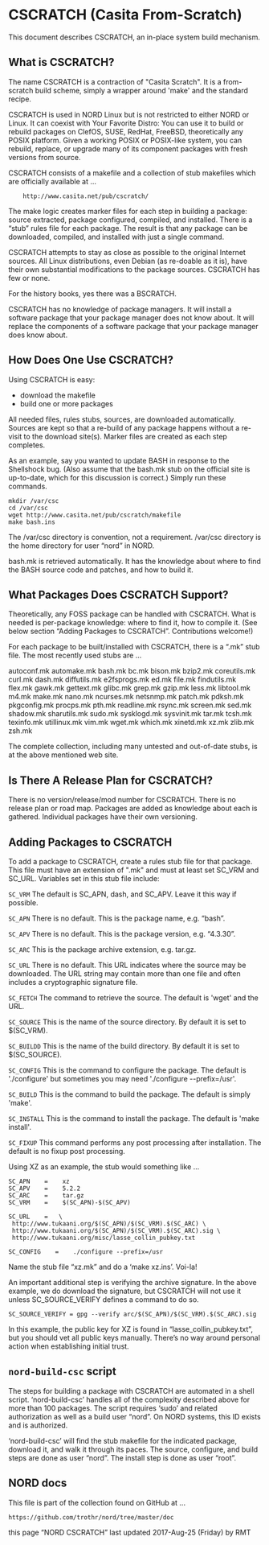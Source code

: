 # CSCRATCH (Casita From-Scratch)

This document describes CSCRATCH, an in-place system build mechanism.

## What is CSCRATCH?

The name CSCRATCH is a contraction of "Casita Scratch". 
It is a from-scratch build scheme, simply a wrapper around 'make' and the standard recipe. 

CSCRATCH is used in NORD Linux but is not restricted to either NORD or Linux. 
It can coexist with Your Favorite Distro: You can use it to build or rebuild 
packages on ClefOS, SUSE, RedHat, FreeBSD, theoretically any POSIX platform. 
Given a working POSIX or POSIX-like system, you can rebuild, replace, 
or upgrade many of its component packages with fresh versions from source. 

CSCRATCH consists of a makefile and a collection of stub makefiles 
which are officially available at ... 

        http://www.casita.net/pub/cscratch/

The make logic creates marker files for each step in building a package: 
source extracted, package configured, compiled, and installed. There is 
a “stub” rules file for each package. The result is that any package 
can be downloaded, compiled, and installed with just a single command. 

CSCRATCH attempts to stay as close as possible to the original Internet 
sources. All Linux distributions, even Debian (as re-doable as it is), 
have their own substantial modifications to the package sources. 
CSCRATCH has few or none. 

For the history books, yes there was a BSCRATCH. 

CSCRATCH has no knowledge of package managers. It will install a software 
package that your package manager does not know about. It will replace 
the components of a software package that your package manager does know about. 


## How Does One Use CSCRATCH?

Using CSCRATCH is easy: 

* download the makefile 
* build one or more packages 

All needed files, rules stubs, sources, are downloaded automatically. 
Sources are kept so that a re-build of any package happens without a 
re-visit to the download site(s). Marker files are created as each 
step completes. 

As an example, say you wanted to update BASH in response to the Shellshock 
bug. (Also assume that the bash.mk stub on the official site is up-to-date, 
which for this discussion is correct.) Simply run these commands. 

    mkdir /var/csc
    cd /var/csc
    wget http://www.casita.net/pub/cscratch/makefile
    make bash.ins

The /var/csc directory is convention, not a requirement. 
/var/csc directory is the home directory for user “nord” in NORD. 

bash.mk is retrieved automatically. 
It has the knowledge about where to find the BASH source code and patches, 
and how to build it. 


## What Packages Does CSCRATCH Support?

Theoretically, any FOSS package can be handled with CSCRATCH. 
What is needed is per-package knowledge: where to find it, how to compile it. 
(See below section “Adding Packages to CSCRATCH”. Contributions welcome!) 

For each package to be built/installed with CSCRATCH, there is a 
“.mk” stub file. The most recently used stubs are … 


 autoconf.mk automake.mk bash.mk bc.mk bison.mk bzip2.mk coreutils.mk curl.mk 
 dash.mk diffutils.mk e2fsprogs.mk ed.mk file.mk findutils.mk flex.mk gawk.mk 
 gettext.mk glibc.mk grep.mk gzip.mk less.mk libtool.mk m4.mk make.mk nano.mk 
 ncurses.mk netsnmp.mk patch.mk pdksh.mk pkgconfig.mk procps.mk pth.mk 
 readline.mk rsync.mk screen.mk sed.mk shadow.mk sharutils.mk sudo.mk 
 sysklogd.mk sysvinit.mk tar.mk tcsh.mk texinfo.mk utillinux.mk vim.mk 
 wget.mk which.mk xinetd.mk xz.mk zlib.mk zsh.mk




The complete collection, including many untested and out-of-date stubs, 
is at the above mentioned web site. 


## Is There A Release Plan for CSCRATCH?

There is no version/release/mod number for CSCRATCH. 
There is no release plan or road map. 
Packages are added as knowledge about each is gathered. 
Individual packages have their own versioning. 


## Adding Packages to CSCRATCH

To add a package to CSCRATCH, create a rules stub file for that package. 
This file must have an extension of ".mk" and must at least set SC_VRM 
and SC_URL.  Variables set in this stub file include: 

`SC_VRM`
The default is SC_APN, dash, and SC_APV. Leave it this way if possible. 

`SC_APN`
There is no default. This is the package name, e.g. “bash”. 

`SC_APV`
There is no default. This is the package version, e.g. “4.3.30”. 

`SC_ARC`
This is the package archive extension, e.g. tar.gz. 

`SC_URL`
There is no default.  This URL indicates where the source may be downloaded. 
The URL string may contain more than one file and often includes a 
cryptographic signature file. 

`SC_FETCH`
The command to retrieve the source. The default is 'wget' and the URL. 

`SC_SOURCE`
This is the name of the source directory. By default it is set to $(SC_VRM). 

`SC_BUILDD`
This is the name of the build directory. By default it is set to $(SC_SOURCE). 

`SC_CONFIG`
This is the command to configure the package. The default is './configure' 
but sometimes you may need './configure --prefix=/usr'. 

`SC_BUILD`
This is the command to build the package. The default is simply 'make'. 

`SC_INSTALL`
This is the command to install the package. The default is 'make install'. 

`SC_FIXUP`
This command performs any post processing after installation. 
The default is no fixup post processing. 

Using XZ as an example, the stub would something like ... 


    SC_APN    =    xz
    SC_APV    =    5.2.2
    SC_ARC    =    tar.gz
    SC_VRM    =    $(SC_APN)-$(SC_APV)

    SC_URL    =   \
     http://www.tukaani.org/$(SC_APN)/$(SC_VRM).$(SC_ARC) \
     http://www.tukaani.org/$(SC_APN)/$(SC_VRM).$(SC_ARC).sig \
     http://www.tukaani.org/misc/lasse_collin_pubkey.txt

    SC_CONFIG    =    ./configure --prefix=/usr


Name the stub file “xz.mk” and do a ‘make xz.ins’. Voi-la! 


An important additional step is verifying the archive signature. 
In the above example, we do download the signature, but CSCRATCH 
will not use it unless SC_SOURCE_VERIFY defines a command to do so. 

    SC_SOURCE_VERIFY = gpg --verify arc/$(SC_APN)/$(SC_VRM).$(SC_ARC).sig

In this example, the public key for XZ is found in “lasse_collin_pubkey.txt”, 
but you should vet all public keys manually. There’s no way around personal 
action when establishing initial trust. 


## `nord-build-csc` script

The steps for building a package with CSCRATCH are automated in a shell script. 
‘nord-build-csc’ handles all of the complexity described above for 
more than 100 packages. The script requires ‘sudo’ and related authorization 
as well as a build user “nord”. On NORD systems, this ID exists and is authorized. 

‘nord-build-csc’ will find the stub makefile for the indicated package, 
download it, and walk it through its paces. The source, configure, and 
build steps are done as user “nord”. The install step is done as user “root”. 


## NORD docs

This file is part of the collection found on GitHub at ...

    https://github.com/trothr/nord/tree/master/doc

this page “NORD CSCRATCH” last updated 2017-Aug-25 (Friday) by RMT



